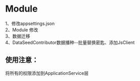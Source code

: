 # Module

1、修改appsettings.json  
2、Module 修改  
3、数据迁移  
4、DataSeedContributor数据播种--批量替换密匙、添加JsClient  


## 使用注意：

将所有的权限添加到ApplicationService层